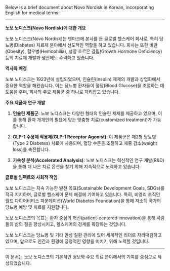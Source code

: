 Below is a brief document about Novo Nordisk in Korean, incorporating English for medical terms:

---

**노보 노디스크(Novo Nordisk)에 대한 개요**

노보 노디스크(Novo Nordisk)는 덴마크에 본사를 둔 글로벌 헬스케어 회사로, 특히 당뇨병(Diabetes) 치료제 분야에서 선도적인 역할을 하고 있습니다. 회사는 또한 비만(Obesity), 혈우병(Hemophilia), 성장 호르몬 결핍(Growth Hormone Deficiency) 등의 치료제 개발과 생산에도 주력하고 있습니다.

**역사와 배경**

노보 노디스크는 1923년에 설립되었으며, 인슐린(Insulin) 제제의 개발과 상업화에서 중요한 역할을 해왔습니다. 이는 당뇨병 환자들이 혈당(Blood Glucose)을 조절하는 데 도움을 주며, 회사의 주요 제품군 중 하나로 자리잡고 있습니다.

**주요 제품과 연구 개발**

1. **인슐린 제품군**: 노보 노디스크는 다양한 형태의 인슐린 제제를 제공하고 있으며, 이를 통해 환자 개개인의 필요에 맞는 맞춤형 치료(customized treatment)가 가능합니다.
   
2. **GLP-1 수용체 작용제(GLP-1 Receptor Agonist)**: 이 제품군은 제2형 당뇨병(Type 2 Diabetes) 치료에 사용되며, 혈당 수준을 조절하고 체중 감소(weight loss)를 촉진합니다.

3. **가속성 분석(Accelerated Analysis)**: 노보 노디스크는 혁신적인 연구 개발(R&D)을 통해 더 나은 치료 옵션을 찾기 위해 지속적으로 노력하고 있습니다.

**글로벌 임팩트와 사회적 책임**

노보 노디스크는 지속 가능한 발전 목표(Sustainable Development Goals, SDGs)를 적극 지지하며, 글로벌 헬스케어 문제 해결에 기여하고 있습니다. 특히, 비영리 조직인 월드 다이어비티스 파운데이션(World Diabetes Foundation)을 통해 저소득 국가의 당뇨병 예방 및 치료를 지원합니다.

노보 노디스크의 목표는 환자 중심의 혁신(patient-centered innovation)을 통해 사람들의 삶의 질을 향상시키고, 헬스케어의 경계를 확장하는 것입니다. 

노보 노디스크는 당뇨병 및 기타 만성 질환 관리에 있어 세계적인 리더로 자리매김하고 있으며, 앞으로도 인간과 환경에 긍정적인 영향을 미치기 위해 노력할 것입니다.

--- 

이 문서는 노보 노디스크의 기본적인 정보와 주요 의료 분야에서의 기여를 중심으로 작성되었습니다.